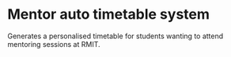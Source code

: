 # Mentor auto timetable system

Generates a personalised timetable for students wanting to attend mentoring sessions at RMIT.
